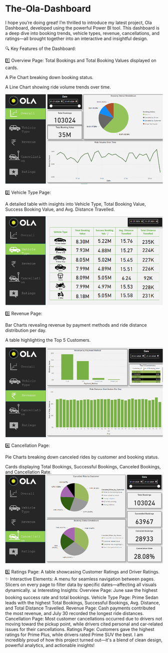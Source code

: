 # The-Ola-Dashboard

I hope you’re doing great! I’m thrilled to introduce my latest project, Ola Dashboard, developed using the powerful Power BI tool. This dashboard is a deep dive into booking trends, vehicle types, revenue, cancellations, and ratings—all brought together into an interactive and insightful design.

🔍 Key Features of the Dashboard:

1️⃣ Overview Page:
Total Bookings and Total Booking Values displayed on cards.

A Pie Chart breaking down booking status.

A Line Chart showing ride volume trends over time.

![Dashboard Screenshot](assets/dashboard.png)

2️⃣ Vehicle Type Page:

A detailed table with insights into Vehicle Type, Total Booking Value, Success Booking Value, and Avg. Distance Travelled.

![Dashboard Screenshot](assets/dashboard.png1)

3️⃣ Revenue Page:

Bar Charts revealing revenue by payment methods and ride distance distribution per day.

A table highlighting the Top 5 Customers.

![Dashboard Screenshot](assets/dashboard.png2)

4️⃣ Cancellation Page:

Pie Charts breaking down canceled rides by customer and booking status.

Cards displaying Total Bookings, Successful Bookings, Canceled Bookings, and Cancellation Rate.
![Dashboard Screenshot](assets/dashboard.png3)

5️⃣ Ratings Page:
A table showcasing Customer Ratings and Driver Ratings.
✨ Interactive Elements:
A menu for seamless navigation between pages.
Slicers on every page to filter data by specific dates—affecting all visuals dynamically.
📊 Interesting Insights:
Overview Page: June saw the highest booking success rate and total bookings.
Vehicle Type Page: Prime Sedan leads with the highest Total Bookings, Successful Bookings, Avg. Distance, and Total Distance Travelled.
Revenue Page: Cash payments contributed the most revenue, and July 30 recorded the longest ride distances.
Cancellation Page: Most customer cancellations occurred due to drivers not moving toward the pickup point, while drivers cited personal and car-related issues for their cancellations.
Ratings Page: Customers gave the highest ratings for Prime Plus, while drivers rated Prime SUV the best.
I am incredibly proud of how this project turned out—it's a blend of clean design, powerful analytics, and actionable insights!

